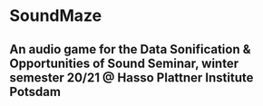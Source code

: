 # SoundMaze
An audio game for the Data Sonification & Opportunities of Sound Seminar, winter semester 20/21 @ Hasso Plattner Institute Potsdam
--- 
